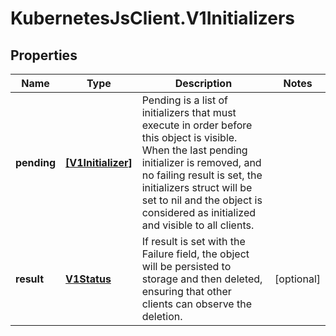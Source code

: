 # KubernetesJsClient.V1Initializers

## Properties
Name | Type | Description | Notes
------------ | ------------- | ------------- | -------------
**pending** | [**[V1Initializer]**](V1Initializer.md) | Pending is a list of initializers that must execute in order before this object is visible. When the last pending initializer is removed, and no failing result is set, the initializers struct will be set to nil and the object is considered as initialized and visible to all clients. | 
**result** | [**V1Status**](V1Status.md) | If result is set with the Failure field, the object will be persisted to storage and then deleted, ensuring that other clients can observe the deletion. | [optional] 


